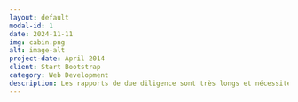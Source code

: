```yaml
---
layout: default
modal-id: 1
date: 2024-11-11
img: cabin.png
alt: image-alt
project-date: April 2014
client: Start Bootstrap
category: Web Development
description: Les rapports de due diligence sont très longs et nécessitent des heures (parfois des jours) de recherche, d’analyse et de rédaction manuelle, ralentissant ainsi le processus d’évaluation des investissements.<br>En automatisant la génération de contenu structuré par section, la solution permet de produire des rapports en une fraction du temps, accélérant ainsi les prises de décision.
---
```

